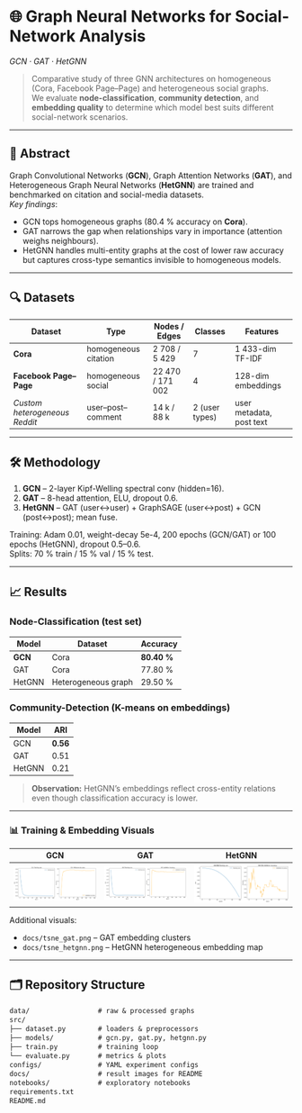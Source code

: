 # 🌐 Graph Neural Networks for Social-Network Analysis  
*GCN · GAT · HetGNN*

> Comparative study of three GNN architectures on homogeneous (Cora, Facebook Page–Page) and heterogeneous social graphs.  
> We evaluate **node-classification**, **community detection**, and **embedding quality** to determine which model best suits different social-network scenarios.

---

## 📑 Abstract
Graph Convolutional Networks (**GCN**), Graph Attention Networks (**GAT**), and Heterogeneous Graph Neural Networks (**HetGNN**) are trained and benchmarked on citation and social-media datasets.  
*Key findings*:  
* GCN tops homogeneous graphs (80.4 % accuracy on **Cora**).  
* GAT narrows the gap when relationships vary in importance (attention weighs neighbours).  
* HetGNN handles multi-entity graphs at the cost of lower raw accuracy but captures cross-type semantics invisible to homogeneous models.

---

## 🔍 Datasets
| Dataset | Type | Nodes / Edges | Classes | Features |
|---------|------|---------------|---------|----------|
| **Cora** | homogeneous citation | 2 708 / 5 429 | 7 | 1 433-dim TF-IDF |
| **Facebook Page–Page** | homogeneous social | 22 470 / 171 002 | 4 | 128-dim embeddings |
| *Custom heterogeneous Reddit* | user–post–comment | 14 k / 88 k | 2 (user types) | user metadata, post text |

---

## 🛠️ Methodology
1. **GCN** – 2-layer Kipf-Welling spectral conv (hidden=16).  
2. **GAT** – 8-head attention, ELU, dropout 0.6.  
3. **HetGNN** – GAT (user↔user) + GraphSAGE (user↔post) + GCN (post↔post); mean fuse.  

Training: Adam 0.01, weight-decay 5e-4, 200 epochs (GCN/GAT) or 100 epochs (HetGNN), dropout 0.5–0.6.  
Splits: 70 % train / 15 % val / 15 % test.

---

## 📈 Results

### Node-Classification (test set)

| Model | Dataset | Accuracy |
|-------|---------|----------|
| **GCN** | Cora | **80.40 %** |
| GAT | Cora | 77.80 % |
| HetGNN | Heterogeneous graph | 29.50 % |

### Community-Detection (K-means on embeddings)

| Model | ARI |
|-------|-----|
| GCN | **0.56** |
| GAT | 0.51 |
| HetGNN | 0.21 |

> **Observation:** HetGNN’s embeddings reflect cross-entity relations even though classification accuracy is lower.

---

### 📊 Training & Embedding Visuals


| GCN | GAT | HetGNN |
|---------------|--------------------|------------------|
| ![GCN](doc/GCN.png) | ![GAT](doc/GAT.png) | ![HetGNN](doc/HetGNN.png) |

Additional visuals:  
* `docs/tsne_gat.png` – GAT embedding clusters  
* `docs/tsne_hetgnn.png` – HetGNN heterogeneous embedding map

---

## 🗂️ Repository Structure
```text
data/                 # raw & processed graphs
src/
├── dataset.py        # loaders & preprocessors
├── models/           # gcn.py, gat.py, hetgnn.py
├── train.py          # training loop
└── evaluate.py       # metrics & plots
configs/              # YAML experiment configs
docs/                 # result images for README
notebooks/            # exploratory notebooks
requirements.txt
README.md

